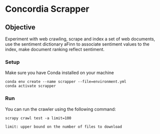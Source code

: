 # Concordia Scrapper

## Objective
Experiment with web crawling, scrape and index a set of web documents, use the sentiment dictionary aFinn to associate sentiment values to the index, make document ranking reflect sentiment.

### Setup
Make sure you have Conda installed on your machine
```
conda env create --name scrapper --file=environment.yml
conda activate scrapper
```

### Run
You can run the crawler using the following command:
```
scrapy crawl test -a limit=100

limit: upper bound on the number of files to download
```

